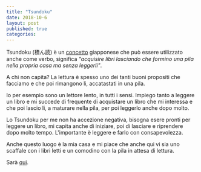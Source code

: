 ```yaml
---
title: "Tsundoku"
date: 2018-10-6
layout: post
published: true
categories: 
---
```


Tsundoku (積ん読) è un [concetto](https://en.wikipedia.org/wiki/Tsundoku) giapponese che può essere utilizzato anche come verbo, significa *"acquisire libri lasciando che formino una pila nella propria casa ma senza leggerli"*.

A chi non capita? La lettura è spesso uno dei tanti buoni propositi che facciamo e che poi rimangono li, accatastati in una pila.

Io per esempio sono un lettore lento, in tutti i sensi. Impiego tanto a leggere un libro e mi succede di frequente di acquistare un libro che mi interessa e che poi lascio li, a maturare nella pila, per poi leggerlo anche dopo molto.

Lo Tsundoku per me non ha accezione negativa, bisogna esere pronti per leggere un libro, mi capita anche di iniziare, poi di lasciare e riprendere dopo molto tempo. L'importante è leggere e farlo con consapevolezza.

Anche questo luogo è la mia casa e mi piace che anche qui vi sia uno scaffale con i libri letti e un comodino con la pila in attesa di lettura.

Sarà [qui](https://www.marginalia.cc/tsundoku).